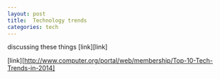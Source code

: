 ```yaml
---
layout: post
title:  Technology trends
categories: tech
---
```


discussing these things [link][link]

[link][http://www.computer.org/portal/web/membership/Top-10-Tech-Trends-in-2014]
